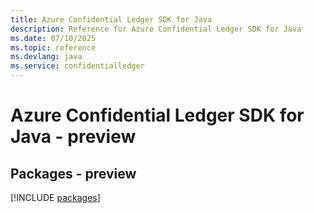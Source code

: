 ```yaml
---
title: Azure Confidential Ledger SDK for Java
description: Reference for Azure Confidential Ledger SDK for Java
ms.date: 07/10/2025
ms.topic: reference
ms.devlang: java
ms.service: confidentialledger
---
```

# Azure Confidential Ledger SDK for Java - preview
## Packages - preview
[!INCLUDE [packages](confidential-ledger-index.md)]